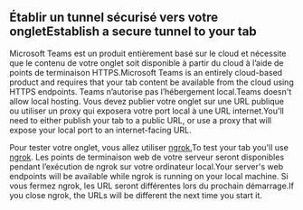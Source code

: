## <a name="establish-a-secure-tunnel-to-your-tab"></a><span data-ttu-id="ad163-101">Établir un tunnel sécurisé vers votre onglet</span><span class="sxs-lookup"><span data-stu-id="ad163-101">Establish a secure tunnel to your tab</span></span>

<span data-ttu-id="ad163-102">Microsoft Teams est un produit entièrement basé sur le cloud et nécessite que le contenu de votre onglet soit disponible à partir du cloud à l’aide de points de terminaison HTTPS.</span><span class="sxs-lookup"><span data-stu-id="ad163-102">Microsoft Teams is an entirely cloud-based product and requires that your tab content be available from the cloud using HTTPS endpoints.</span></span> <span data-ttu-id="ad163-103">Teams n’autorise pas l’hébergement local.</span><span class="sxs-lookup"><span data-stu-id="ad163-103">Teams doesn't allow local hosting.</span></span> <span data-ttu-id="ad163-104">Vous devez publier votre onglet sur une URL publique ou utiliser un proxy qui exposera votre port local à une URL internet.</span><span class="sxs-lookup"><span data-stu-id="ad163-104">You'll need to either publish your tab to a public URL, or use a proxy that will expose your local port to an internet-facing URL.</span></span>

<span data-ttu-id="ad163-105">Pour tester votre onglet, vous allez utiliser [ngrok.](https://ngrok.com/docs)</span><span class="sxs-lookup"><span data-stu-id="ad163-105">To test your tab you'll use [ngrok](https://ngrok.com/docs).</span></span> <span data-ttu-id="ad163-106">Les points de terminaison web de votre serveur seront disponibles pendant l’exécution de ngrok sur votre ordinateur local.</span><span class="sxs-lookup"><span data-stu-id="ad163-106">Your server's web endpoints will be available while ngrok is running on your local machine.</span></span> <span data-ttu-id="ad163-107">Si vous fermez ngrok, les URL seront différentes lors du prochain démarrage.</span><span class="sxs-lookup"><span data-stu-id="ad163-107">If you close ngrok, the URLs will be different the next time you start it.</span></span>